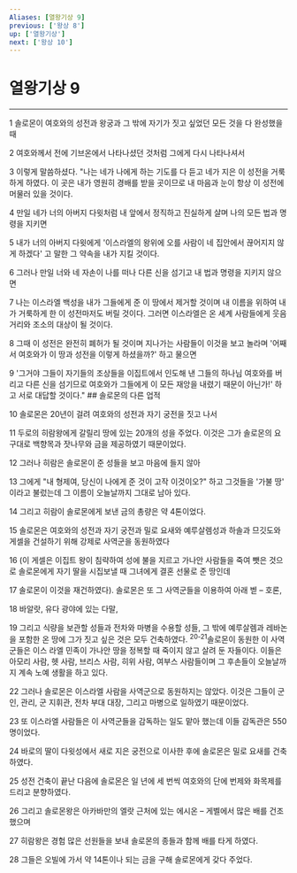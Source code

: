 ```yaml
---
Aliases: [열왕기상 9]
previous: ['왕상 8']
up: ['열왕기상']
next: ['왕상 10']
---
```

# 열왕기상 9

***


1 솔로몬이 여호와의 성전과 왕궁과 그 밖에 자기가 짓고 싶었던 모든 것을 다 완성했을 때 

2 여호와께서 전에 기브온에서 나타나셨던 것처럼 그에게 다시 나타나셔서 

3 이렇게 말씀하셨다. "나는 네가 나에게 하는 기도를 다 듣고 네가 지은 이 성전을 거룩하게 하였다. 이 곳은 내가 영원히 경배를 받을 곳이므로 내 마음과 눈이 항상 이 성전에 머물러 있을 것이다. 

4 만일 네가 너의 아버지 다윗처럼 내 앞에서 정직하고 진실하게 살며 나의 모든 법과 명령을 지키면 

5 내가 너의 아버지 다윗에게 '이스라엘의 왕위에 오를 사람이 네 집안에서 끊어지지 않게 하겠다' 고 말한 그 약속을 내가 지킬 것이다. 

6 그러나 만일 너와 네 자손이 나를 떠나 다른 신을 섬기고 내 법과 명령을 지키지 않으면 

7 나는 이스라엘 백성을 내가 그들에게 준 이 땅에서 제거할 것이며 내 이름을 위하여 내가 거룩하게 한 이 성전마저도 버릴 것이다. 그러면 이스라엘은 온 세계 사람들에게 웃음거리와 조소의 대상이 될 것이다. 

8 그때 이 성전은 완전히 폐허가 될 것이며 지나가는 사람들이 이것을 보고 놀라며 '어째서 여호와가 이 땅과 성전을 이렇게 하셨을까?' 하고 물으면 

9 '그거야 그들이 자기들의 조상들을 이집트에서 인도해 낸 그들의 하나님 여호와를 버리고 다른 신을 섬기므로 여호와가 그들에게 이 모든 재앙을 내렸기 때문이 아닌가!' 하고 서로 대답할 것이다." ## 솔로몬의 다른 업적 

10 솔로몬은 20년이 걸려 여호와의 성전과 자기 궁전을 짓고 나서 

11 두로의 히람왕에게 갈릴리 땅에 있는 20개의 성을 주었다. 이것은 그가 솔로몬의 요구대로 백향목과 잣나무와 금을 제공하였기 때문이었다. 

12 그러나 히람은 솔로몬이 준 성들을 보고 마음에 들지 않아 

13 그에게 "내 형제여, 당신이 나에게 준 것이 고작 이것이오?" 하고 그것들을 '가불 땅' 이라고 불렀는데 그 이름이 오늘날까지 그대로 남아 있다. 

14 그리고 히람이 솔로몬에게 보낸 금의 총량은 약 4톤이었다. 

15 솔로몬은 여호와의 성전과 자기 궁전과 밀로 요새와 예루살렘성과 하솔과 므깃도와 게셀을 건설하기 위해 강제로 사역군을 동원하였다 

16 (이 게셀은 이집트 왕이 침략하여 성에 불을 지르고 가나안 사람들을 죽여 뺏은 것으로 솔로몬에게 자기 딸을 시집보낼 때 그녀에게 결혼 선물로 준 땅인데 

17 솔로몬이 이것을 재건하였다). 솔로몬은 또 그 사역군들을 이용하여 아래 벧 – 호론, 

18 바알랏, 유다 광야에 있는 다말, 

19 그리고 식량을 보관할 성들과 전차와 마병을 수용할 성들, 그 밖에 예루살렘과 레바논을 포함한 온 땅에 그가 짓고 싶은 것은 모두 건축하였다. <sup class="versenum">20-21</sup>솔로몬이 동원한 이 사역군들은 이스 라엘 민족이 가나안 땅을 정복할 때 죽이지 않고 살려 둔 자들이다. 이들은 아모리 사람, 헷 사람, 브리스 사람, 히위 사람, 여부스 사람들이며 그 후손들이 오늘날까지 계속 노예 생활을 하고 있다. 

22 그러나 솔로몬은 이스라엘 사람을 사역군으로 동원하지는 않았다. 이것은 그들이 군인, 관리, 군 지휘관, 전차 부대 대장, 그리고 마병으로 일하였기 때문이었다. 

23 또 이스라엘 사람들은 이 사역군들을 감독하는 일도 맡아 했는데 이들 감독관은 550명이었다. 

24 바로의 딸이 다윗성에서 새로 지은 궁전으로 이사한 후에 솔로몬은 밀로 요새를 건축하였다. 

25 성전 건축이 끝난 다음에 솔로몬은 일 년에 세 번씩 여호와의 단에 번제와 화목제를 드리고 분향하였다. 

26 그리고 솔로몬왕은 아카바만의 엘랏 근처에 있는 에시온 – 게벨에서 많은 배를 건조했으며 

27 히람왕은 경험 많은 선원들을 보내 솔로몬의 종들과 함께 배를 타게 하였다. 

28 그들은 오빌에 가서 약 14톤이나 되는 금을 구해 솔로몬에게 갖다 주었다.
